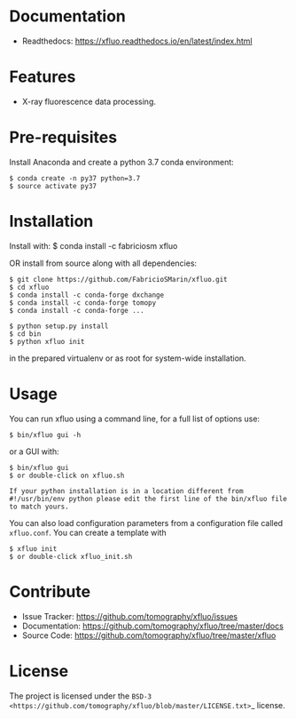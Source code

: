 Documentation
=============

* Readthedocs: https://xfluo.readthedocs.io/en/latest/index.html



Features
========

* X-ray fluorescence data processing.


Pre-requisites
==============

Install Anaconda and create a python 3.7 conda environment:

    $ conda create -n py37 python=3.7
    $ source activate py37

Installation
============

Install with: 
    $  conda install -c fabriciosm xfluo 

OR install from source along with all dependencies:

    $ git clone https://github.com/FabricioSMarin/xfluo.git
    $ cd xfluo
    $ conda install -c conda-forge dxchange
    $ conda install -c conda-forge tomopy
    $ conda install -c conda-forge ...

    $ python setup.py install
    $ cd bin 
    $ python xfluo init

in the prepared virtualenv or as root for system-wide installation.


Usage
=====

You can run xfluo using a command line, for a full list of options use: 

    $ bin/xfluo gui -h

or a GUI with:

    $ bin/xfluo gui
    $ or double-click on xfluo.sh

```
If your python installation is in a location different from #!/usr/bin/env python please edit the first line of the bin/xfluo file to match yours.
```

You can also load configuration parameters from a configuration file called
`xfluo.conf`. You can create a template with

    $ xfluo init
    $ or double-click xfluo_init.sh

Contribute
==========

* Issue Tracker: https://github.com/tomography/xfluo/issues
* Documentation: https://github.com/tomography/xfluo/tree/master/docs
* Source Code: https://github.com/tomography/xfluo/tree/master/xfluo

License
=======

The project is licensed under the 
`BSD-3 <https://github.com/tomography/xfluo/blob/master/LICENSE.txt>`_ license.
